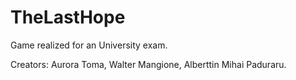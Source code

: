 # TheLastHope
Game realized for an University exam.


Creators: Aurora Toma, Walter Mangione, Alberttin Mihai Paduraru.
